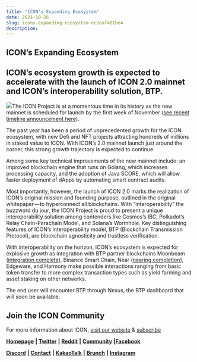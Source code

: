 ```yaml
---
title: "ICON’s Expanding Ecosystem"
date: 2021-10-26
slug: icons-expanding-ecosystem-ec2eaf481be4
description:
---
```


## ICON’s Expanding Ecosystem

## ICON’s ecosystem growth is expected to accelerate with the launch of ICON 2.0 mainnet and ICON’s interoperability solution, BTP.

![](https://cdn-images-1.medium.com/max/800/1*ctspB3ZY9kM8sYbwovXd1Q.jpeg)The ICON Project is at a momentous time in its history as the new mainnet is scheduled for launch by the first week of November ([see recent timeline announcement here](https://twitter.com/helloiconworld/status/1451461964316626947?s=20)).

The past year has been a period of unprecedented growth for the ICON ecosystem, with new Defi and NFT projects attracting hundreds of millions in staked value to ICON. With ICON’s 2.0 mainnet launch just around the corner, this strong growth trajectory is expected to continue.

Among some key technical improvements of the new mainnet include: an improved blockchain engine that runs on Golang, which increases processing capacity, and the adoption of Java SCORE, which will allow faster deployment of dApps by automating smart contract audits.

Most importantly, however, the launch of ICON 2.0 marks the realization of ICON’s original mission and founding purpose, outlined in the original whitepaper — to hyperconnect all blockchains. With “interoperability” the buzzword du jour, the ICON Project is proud to present a unique interoperability solution among contenders like Cosmos’s IBC, Polkadot’s Relay Chain-Parachain Model, and Solana’s Wormhole. Key distinguishing features of ICON’s interoperability model, BTP (Blockchain Transmission Protocol), are blockchain agnosticity and trustless verification.

With interoperability on the horizon, ICON’s ecosystem is expected for explosive growth as integration with BTP partner blockchains Moonbeam ([integration complete](https://moonbeam.network/community/projects/icon-foundation/)), Binance Smart Chain, Near ([nearing completion](https://medium.com/helloiconworld/icon-development-roadmap-update-september-2021-698cab3ac84f)), Edgeware, and Harmony make possible interactions ranging from basic token transfer to more complex transaction types such as yield farming and asset staking on other networks.

The end user will encounter BTP through Nexus, the BTP dashboard that will soon be available.

## Join the ICON Community

For more information about ICON, [visit our website](https://iconrepublic.org/) & [subscribe](https://foundation.us15.list-manage.com/subscribe?u=d8b1e5594bd92c54dc0c7141c&id=fbc02bbf32)

[**Homepage**](https://iconrepublic.org/) **|** [**Twitter**](https://twitter.com/helloiconworld) **|** [**Reddit**](https://www.reddit.com/r/helloicon/) **|** [**Community**](https://forum.icon.community/) **|**[**Facebook**](https://www.facebook.com/helloicon/)

[**Discord**](https://discord.gg/x6DxjxfP24) **|** [**Contact**](mailto:hello@icon.foundation) **|** [**KakaoTalk**](https://open.kakao.com/o/gMAFhdS) **|** [**Brunch**](https://brunch.co.kr/@helloiconworld) **|** [**Instagram**](https://www.instagram.com/helloiconworld/)

